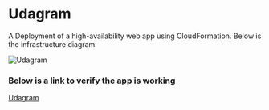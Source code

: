 # Udagram
A Deployment of a high-availability web app using CloudFormation. 
Below is the infrastructure diagram. 

![Udagram](https://user-images.githubusercontent.com/31370503/209462325-54ffa472-6570-40d9-9782-8d2bed3feca9.png)

### Below is a link to verify the app is working
[Udagram](http://udagr-webap-qid9whqt7fph-2072079128.us-east-1.elb.amazonaws.com/)
